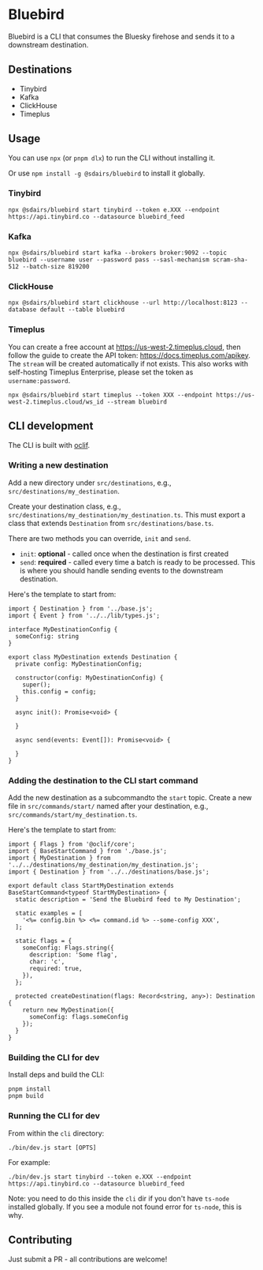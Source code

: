 # Bluebird

Bluebird is a CLI that consumes the Bluesky firehose and sends it to a downstream destination.

## Destinations

- Tinybird
- Kafka
- ClickHouse
- Timeplus

## Usage

You can use `npx` (or `pnpm dlx`) to run the CLI without installing it.

Or use `npm install -g @sdairs/bluebird` to install it globally.

### Tinybird

```
npx @sdairs/bluebird start tinybird --token e.XXX --endpoint https://api.tinybird.co --datasource bluebird_feed
```

### Kafka

```
npx @sdairs/bluebird start kafka --brokers broker:9092 --topic bluebird --username user --password pass --sasl-mechanism scram-sha-512 --batch-size 819200
```

### ClickHouse

```
npx @sdairs/bluebird start clickhouse --url http://localhost:8123 --database default --table bluebird
```

### Timeplus

You can create a free account at https://us-west-2.timeplus.cloud, then follow the guide to create the API token: https://docs.timeplus.com/apikey. The `stream` will be created automatically if not exists. This also works with self-hosting Timeplus Enterprise, please set the token as `username:password`.

```
npx @sdairs/bluebird start timeplus --token XXX --endpoint https://us-west-2.timeplus.cloud/ws_id --stream bluebird
```

## CLI development

The CLI is built with [oclif](https://oclif.io).

### Writing a new destination

Add a new directory under `src/destinations`, e.g., `src/destinations/my_destination`.

Create your destination class, e.g., `src/destinations/my_destination/my_destination.ts`. This must export a class that extends `Destination` from `src/destinations/base.ts`.

There are two methods you can override, `init` and `send`.

- `init`: **optional** - called once when the destination is first created
- `send`: **required** - called every time a batch is ready to be processed. This is where you should handle sending events to the downstream destination.


Here's the template to start from:

```
import { Destination } from '../base.js';
import { Event } from '../../lib/types.js';

interface MyDestinationConfig {
  someConfig: string
}

export class MyDestination extends Destination {
  private config: MyDestinationConfig;

  constructor(config: MyDestinationConfig) {
    super();
    this.config = config;
  }

  async init(): Promise<void> {

  }

  async send(events: Event[]): Promise<void> {

  }
}
```

### Adding the destination to the CLI start command

Add the new destination as a subcommandto the `start` topic. Create a new file in `src/commands/start/` named after your destination, e.g., `src/commands/start/my_destination.ts`.

Here's the template to start from:

```
import { Flags } from '@oclif/core';
import { BaseStartCommand } from './base.js';
import { MyDestination } from '../../destinations/my_destination/my_destination.js';
import { Destination } from '../../destinations/base.js';

export default class StartMyDestination extends BaseStartCommand<typeof StartMyDestination> {
  static description = 'Send the Bluebird feed to My Destination';

  static examples = [
    '<%= config.bin %> <%= command.id %> --some-config XXX',
  ];

  static flags = {
    someConfig: Flags.string({
      description: 'Some flag',
      char: 'c',
      required: true,
    }),
  };

  protected createDestination(flags: Record<string, any>): Destination {
    return new MyDestination({
      someConfig: flags.someConfig
    });
  }
}
```

### Building the CLI for dev

Install deps and build the CLI:

```
pnpm install
pnpm build
```

### Running the CLI for dev

From within the `cli` directory:

```
./bin/dev.js start [OPTS]
```

For example:

```
./bin/dev.js start tinybird --token e.XXX --endpoint https://api.tinybird.co --datasource bluebird_feed
```

Note: you need to do this inside the `cli` dir if you don't have `ts-node` installed globally. If you see a module not found error for `ts-node`, this is why.

## Contributing

Just submit a PR - all contributions are welcome!
